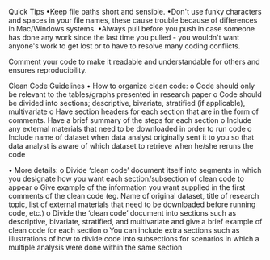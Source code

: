 Quick Tips
•Keep file paths short and sensible.
•Don't use funky characters and spaces in your file names, these cause trouble because of differences in Mac/Windows systems.
•Always pull before you push in case someone has done any work since the last time you pulled - you wouldn't want anyone's work to get lost or to have to resolve many coding conflicts.

Comment your code to make it readable and understandable for others and ensures reproducibility.

Clean Code Guidelines
•	How to organize clean code:
o	Code should only be relevant to the tables/graphs presented in research paper
o	Code should be divided into sections; descriptive, bivariate, stratified (if applicable), multivariate
o	Have section headers for each section that are in the form of comments. Have a brief summary of the steps for each section
o	Include any external materials that need to be downloaded in order to run code 
o	Include name of dataset when data analyst originally sent it to you so that data analyst is aware of which dataset to retrieve when he/she reruns the code

•	More details:
o	 Divide ‘clean code’ document itself into segments in which you designate how you want each section/subsection of clean code to appear
o	Give example of the information you want supplied in the first comments of the clean code (eg. Name of original dataset, title of research topic, list of external materials that need to be downloaded before running code, etc.)
o	Divide the ‘clean code’ document into sections such as descriptive, bivariate, stratified, and  multivariate and give a brief example of clean code for each section
o	You can include extra sections such as illustrations of how to divide code into subsections for scenarios in which a multiple analysis were done within the same section 
